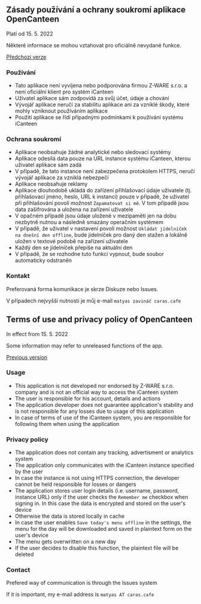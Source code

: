 ## Zásady používání a ochrany soukromí aplikace OpenCanteen
Platí od 15. 5. 2022

Některé informace se mohou vztahovat pro oficiálně nevydané funkce.

[Předchozí verze](https://github.com/hernikplays/opencanteen/blob/0c96776a0e5daee1a2056ce93179b40ff06b29ca/PRIVACY.md)
### Používání
- Tato aplikace není vyvíjena nebo podporována firmou Z-WARE s.r.o. a není oficiální klient pro systém iCanteen
- Uživatel aplikace sám zodpovídá za svůj účet, údaje a chování
- Vývojář aplikace neručí za stabilitu aplikace ani za vzniklé škody, které mohly vzniknout používáním aplikace
- Použití aplikace se řídí případnými podmínkami k používání systému iCanteen

### Ochrana soukromí
- Aplikace neobsahuje žádné analytické nebo sledovací systémy
- Aplikace odesílá data pouze na URL instance systému iCanteen, kterou uživatel aplikace sám zadá
- V případě, že tato instance není zabezpečena protokolem HTTPS, neručí vývojář aplikace za vzniklá nebezpečí
- Aplikace neobsahuje reklamy
- Aplikace dlouhodobě ukládá do zařízení přihlašovací údaje uživatele (tj. přihlašovací jméno, heslo, URL k instanci) pouze v případě, že uživatel při přihlašování povolí možnost `Zapamatovat si mě`. V tom případě jsou data zašifrována a uložena na zařízení uživatele
- V opačném případě jsou údaje uložené v mezipaměti jen na dobu nezbytně nutnou a následně smazány operačním systémem
- V případě, že uživatel v nastavení povolí možnost `Ukládat jídelníček na dnešní den offline`, bude jídelníček pro daný den stažen a lokálně uložen v textové podobě na zařízení uživatele
- Každý den se jídelníček přepíše na aktuální den
- V případě, že se rozhodne tuto funkci vypnout, bude soubor automaticky odstraněn

### Kontakt
Preferovaná forma komunikace je skrze Diskuze nebo Issues.

V případech nejvyšší nutnosti je můj e-mail `matyas zavináč caras.cafe`

## Terms of use and privacy policy of OpenCanteen
In effect from 15. 5. 2022

Some information may refer to unreleased functions of the app.

[Previous version](https://github.com/hernikplays/opencanteen/blob/0c96776a0e5daee1a2056ce93179b40ff06b29ca/PRIVACY.md)
### Usage
- This application is not developed nor endorsed by Z-WARE s.r.o. company and is not an official way to access the iCanteen system
- The user is responsible for his account, details and actions
- The application developer does not guarantee application's stability and is not responsible for any losses due to usage of this application
- In case of terms of use of the iCanteen system, you are responsible for following them when using the application

### Privacy policy
- The application does not contain any tracking, advertisment or analytics system
- The application only communicates with the iCanteen instance specified by the user
- In case the instance is not using HTTPS connection, the developer cannot be held responsible for losses or dangers
- The application stores user login details (i.e. username, password, instance URL) only  if the user checks the `Remember me` checkbox when signing in. In this case the data is encrypted and stored on the user's device
- Otherwise the data is stored locally in cache
- In case the user enables `Save today's menu offline` in the settings, the menu for the day will be downloaded and saved in plaintext form on the user's device
- The menu gets overwritten on a new day
- If the user decides to disable this function, the plaintext file will be deleted

### Contact
Prefered way of communication is through the Issues system

If it is important, my e-mail address is `matyas AT caras.cafe`
